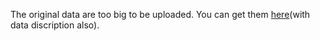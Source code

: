 The original data are too big to be uploaded. You can get them [here](https://github.com/FDU-SDS/Big_Data_Economic_Course_Final/blob/master/期末考评项目：手机基站信息的经济分析.md)(with data discription also).
